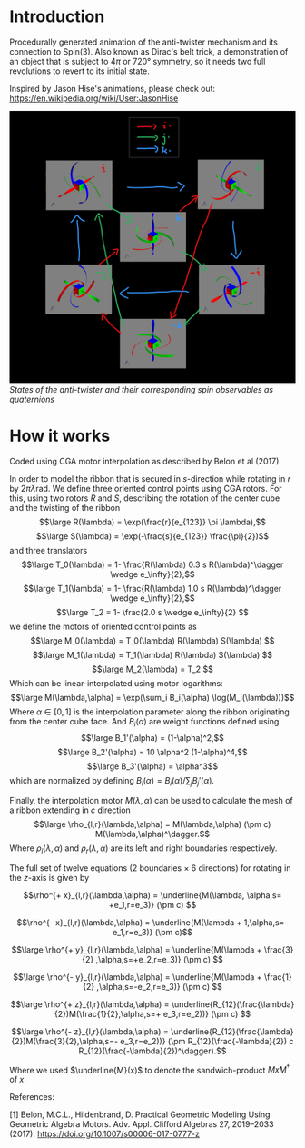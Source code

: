 # Introduction
Procedurally generated animation of the anti-twister mechanism and its connection to Spin(3).
Also known as Dirac's belt trick, a demonstration of an object that is subject to $4\pi$ or $720°$ symmetry, so it needs two full revolutions to revert to its initial state.

Inspired by Jason Hise's animations, please check out:
https://en.wikipedia.org/wiki/User:JasonHise

![Observables as quaternions](https://raw.githubusercontent.com/AmirLeidel/spinny/master/diagram1.png)
*States of the anti-twister and their corresponding spin observables as quaternions*

# How it works
Coded using CGA motor interpolation as described by Belon et al (2017).

In order to model the ribbon that is secured in $s$-direction while rotating in $r$ by $2\pi\lambda \mathrm{rad}$. We define three oriented control points using CGA rotors. 
For this, using two rotors $R$ and $S$, describing the rotation of the center cube and the twisting of the ribbon
$$\large R(\lambda) = \exp(\frac{r}{e_{123}} \pi \lambda),$$
$$\large S(\lambda) = \exp(-\frac{s}{e_{123}} \frac{\pi}{2})$$
and three translators
$$\large T_0(\lambda) = 1- \frac{R(\lambda) 0.3 s R(\lambda)^\dagger \wedge e_\infty}{2},$$
$$\large T_1(\lambda) = 1- \frac{R(\lambda) 1.0 s R(\lambda)^\dagger \wedge e_\infty}{2},$$
$$\large T_2 = 1- \frac{2.0 s \wedge e_\infty}{2} $$
we define the motors of oriented control points as
$$\large M_0(\lambda) = T_0(\lambda) R(\lambda) S(\lambda) $$
$$\large M_1(\lambda) = T_1(\lambda) R(\lambda) S(\lambda) $$
$$\large M_2(\lambda) = T_2 $$
Which can be linear-interpolated using motor logarithms:
$$\large M(\lambda,\alpha) = \exp(\sum_i B_i(\alpha) \log(M_i(\lambda)))$$
Where $\alpha \in \left[0,1\right]$ is the interpolation parameter along the ribbon originating from the center cube face. And $B_i(\alpha)$ are weight functions defined using
$$\large B_1'(\alpha) = (1-\alpha)^2,$$
$$\large B_2'(\alpha) = 10 \alpha^2 (1-\alpha)^4,$$
$$\large B_3'(\alpha) = \alpha^3$$
which are normalized by defining $B_i(\alpha) = B_i(\alpha) / \sum_j B_j'(\alpha)$.

Finally, the interpolation motor $M(\lambda,\alpha)$ can be used to calculate the mesh of a ribbon extending in $c$ direction 
$$\large \rho_{l,r}(\lambda,\alpha) = M(\lambda,\alpha) (\pm c) M(\lambda,\alpha)^\dagger.$$
Where $\rho_{l}(\lambda,\alpha)$ and $\rho_{r}(\lambda,\alpha)$ are its left and right boundaries respectively.

The full set of twelve equations (2 boundaries $\times$ 6 directions) for rotating in the $z$-axis is given by

$$\rho^{+ x}_{l,r}(\lambda,\alpha) = \underline{M(\lambda, \alpha,s= +e_1,r=e_3)} (\pm c) $$

$$\rho^{- x}_{l,r}(\lambda,\alpha) = \underline{M(\lambda + 1,\alpha,s=-e_1,r=e_3)} (\pm c)$$

$$\large \rho^{+ y}_{l,r}(\lambda,\alpha) = \underline{M(\lambda + \frac{3}{2} ,\alpha,s=+e_2,r=e_3)} (\pm c) $$

$$\large \rho^{- y}_{l,r}(\lambda,\alpha) = \underline{M(\lambda + \frac{1}{2} ,\alpha,s=-e_2,r=e_3)} (\pm c) $$

$$\large \rho^{+ z}_{l,r}(\lambda,\alpha) = \underline{R_{12}(\frac{\lambda}{2})M(\frac{1}{2},\alpha,s=+ e_3,r=e_2))} (\pm c) $$

$$\large \rho^{- z}_{l,r}(\lambda,\alpha) = \underline{R_{12}(\frac{\lambda}{2})M(\frac{3}{2},\alpha,s=- e_3,r=e_2))} (\pm R_{12}(\frac{-\lambda}{2}) c R_{12}(\frac{-\lambda}{2})^\dagger).$$

Where we used $\underline{M}(x)$ to denote the sandwich-product $MxM^\dagger$ of $x$.

References:

[1] Belon, M.C.L., Hildenbrand, D. Practical Geometric Modeling Using Geometric Algebra Motors. Adv. Appl. Clifford Algebras 27, 2019–2033 (2017). https://doi.org/10.1007/s00006-017-0777-z
